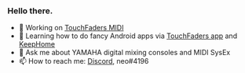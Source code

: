 ### Hello there.

- 🔭 Working on [TouchFaders MIDI](https://github.com/theonlytechnohead/TouchFaders_MIDI)
- 🌱 Learning how to do fancy Android apps via [TouchFaders app](https://github.com/theonlytechnohead/TouchFaders_APP) and [KeepHome](https://github.com/theonlytechnohead/KeepHome)
- 💬 Ask me about YAMAHA digital mixing consoles and MIDI SysEx
- 📫 How to reach me: [Discord](https://discord.com), neo#4196
